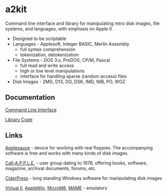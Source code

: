 # a2kit

Command line interface and library for manipulating retro disk images, file systems, and languages, with emphasis on Apple II.

* Designed to be scriptable
* Languages - Applesoft, Integer BASIC, Merlin Assembly
    - full syntax comprehension
    - tokenization, detokenization
* File Systems - DOS 3.x, ProDOS, CP/M, Pascal
    - full read and write access
    - high or low level manipulations
    - interface for handling sparse (random access) files
* Disk Images - 2MG, D13, DO, DSK, IMD, NIB, PO, WOZ

## Documentation

[Command Line Interface](https://github.com/dfgordon/a2kit/wiki)

[Library Crate](https://docs.rs/a2kit/latest/a2kit)

## Links

[Applesauce](https://applesaucefdc.com/) - device for working with real floppies. The accompanying software is free and works with many kinds of disk images.

[Call-A.P.P.L.E.](https://www.callapple.org/) - user group dating to 1978, offering books, software, magazine, archival documents, forums, etc.

[CiderPress](https://github.com/fadden/ciderpress) - long standing Windows software for manipulating disk images

[Virtual II](https://www.virtualii.com/), [AppleWin](https://github.com/AppleWin/AppleWin), [MicroM8](https://paleotronic.com/software/microm8/), [MAME](https://www.mamedev.org/) - emulators

